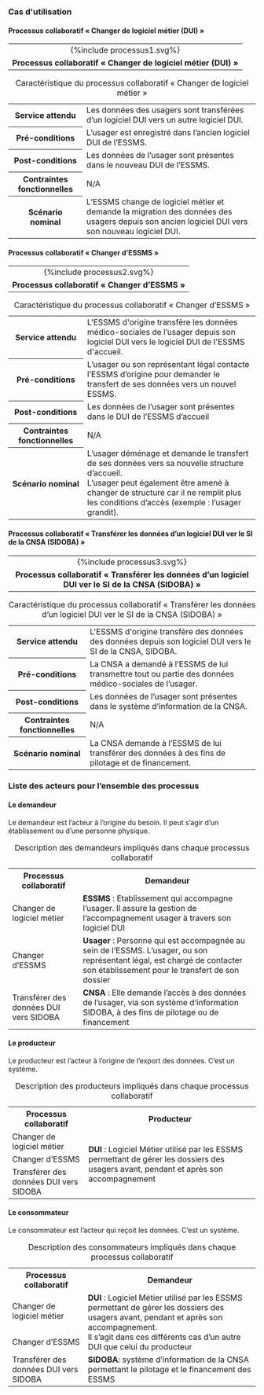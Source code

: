 ### Cas d'utilisation 

#### Processus collaboratif « Changer de logiciel métier (DUI) »

<table align="center">
    <tr>
        <td align ="center">
            <div class="figure">
                {%include processus1.svg%}
            </div>
        </td>    
    </tr>
    <tr>
        <td align ="center">
            <b>Processus collaboratif « Changer de logiciel métier (DUI) »</b>
        </td>
    </tr>
</table>

<table style="width:100%">
  <tr>
    <th>Service attendu</th>
    <td>Les données des usagers sont transférées d’un logiciel DUI vers un autre logiciel DUI.</td>
  </tr>
  <tr>
    <th>Pré-conditions</th>
    <td>L’usager est enregistré dans l’ancien logiciel DUI de l’ESSMS.</td>
  </tr>
  <tr>
    <th>Post-conditions</th>
    <td>Les données de l’usager sont présentes dans le nouveau DUI de l’ESSMS.</td>
  </tr>
  <tr>
    <th>Contraintes fonctionnelles</th>
    <td>N/A</td>
  </tr>
  <tr>
    <th>Scénario nominal</th>
    <td>L’ESSMS change de logiciel métier et demande la migration des données des usagers depuis son ancien logiciel DUI vers son nouveau logiciel DUI.</td>
  </tr>
  <caption>Caractéristique du processus collaboratif « Changer de logiciel métier »</caption>
</table>


#### Processus collaboratif « Changer d’ESSMS »

<table align="center">
    <tr>
        <td align ="center">
            <div class="figure">
                {%include processus2.svg%}
            </div>
        </td>    
    </tr>
    <tr>
        <td align ="center">
            <b>Processus collaboratif « Changer d’ESSMS »</b>
        </td>
    </tr>
</table>

<table style="width:100%">
  <tr>
    <th>Service attendu</th>
    <td>L'ESSMS d'origine transfère les données médico-sociales de l’usager depuis son logiciel DUI vers le logiciel DUI de l'ESSMS d'accueil.</td>
  </tr>
  <tr>
    <th>Pré-conditions</th>
    <td>L’usager ou son représentant légal contacte l’ESSMS d’origine pour demander le transfert de ses données vers un nouvel ESSMS.</td>
  </tr>
  <tr>
    <th>Post-conditions</th>
    <td>Les données de l’usager sont présentes dans le DUI de l’ESSMS d’accueil</td>
  </tr>
  <tr>
    <th>Contraintes fonctionnelles</th>
    <td>N/A</td>
  </tr>
  <tr>
    <th>Scénario nominal</th>
    <td>L’usager déménage et demande le transfert de ses données vers sa nouvelle structure d’accueil. <br>
    L’usager peut également être amené à changer de structure car il ne remplit plus les conditions d’accès (exemple : l’usager grandit).
</td>
  </tr>
  <caption>Caractéristique du processus collaboratif « Changer d’ESSMS »</caption>
</table>


#### Processus collaboratif « Transférer les données d’un logiciel DUI ver le SI de la CNSA (SIDOBA) »

<table align="center">
    <tr>
        <td align ="center">
            <div class="figure">
                {%include processus3.svg%}
            </div>
        </td>    
    </tr>
    <tr>
        <td align ="center">
            <b>Processus collaboratif « Transférer les données d’un logiciel DUI ver le SI de la CNSA (SIDOBA) »</b>
        </td>
    </tr>
</table>

<table style="width:100%">
  <tr>
    <th>Service attendu</th>
    <td>L'ESSMS d'origine transfère des données des données depuis son logiciel DUI vers le SI de la CNSA, SIDOBA.</td>
  </tr>
  <tr>
    <th>Pré-conditions</th>
    <td>La CNSA  a demandé à l’ESSMS de lui transmettre tout ou partie des données médico-sociales de l’usager.</td>
  </tr>
  <tr>
    <th>Post-conditions</th>
    <td>Les données de l’usager sont présentes dans le système d’information de la CNSA.</td>
  </tr>
  <tr>
    <th>Contraintes fonctionnelles</th>
    <td>N/A</td>
  </tr>
  <tr>
    <th>Scénario nominal</th>
    <td>La CNSA demande à l’ESSMS de lui transférer des données à des fins de pilotage et de financement.</td>
  </tr>
  <caption>Caractéristique du processus collaboratif « Transférer les données d’un logiciel DUI ver le SI de la CNSA (SIDOBA) »</caption>
</table>

### Liste des acteurs pour l’ensemble des processus

#### Le demandeur

Le demandeur est l’acteur à l’origine du besoin. Il peut s’agir d’un établissement ou d’une personne physique.

<table style="width:100%">
  <tr>
    <th>Processus collaboratif</th>
    <th>Demandeur</th>
  </tr>
  <tr>
    <td>Changer de logiciel métier</td>
    <td><b>ESSMS</b> : Etablissement qui accompagne l’usager. Il assure la gestion de l’accompagnement usager à travers son logiciel DUI</td>
  </tr>
  <tr>
    <td>Changer d’ESSMS</td>
    <td><b>Usager</b> : Personne qui est accompagnée au sein de l’ESSMS. L’usager, ou son représentant légal, est chargé de contacter son établissement pour le transfert de son dossier</td>
  </tr>
  <tr>
    <td>Transférer des données DUI vers SIDOBA</td>
    <td><b>CNSA</b> : Elle demande l’accès à des données de l’usager, via son système d’information SIDOBA, à des fins de pilotage ou de financement</td>
  </tr>
  <caption>Description des demandeurs impliqués dans chaque processus collaboratif</caption>
</table>


#### Le producteur 

Le producteur est l’acteur à l’origine de l’export des données. C’est un système. 

<table style="width:100%">
  <tr>
    <th>Processus collaboratif</th>
    <th>Producteur</th>
  </tr>
  <tr>
    <td>Changer de logiciel métier</td>
    <td rowspan="3"><b>DUI</b> : Logiciel Métier utilisé par les ESSMS permettant de gérer les dossiers des usagers avant, pendant et après son accompagnement</td>
  </tr>
  <tr>
    <td>Changer d’ESSMS</td>
  </tr>
  <tr>
    <td>Transférer des données DUI vers SIDOBA</td>
  </tr>
  <caption>Description des producteurs impliqués dans chaque processus collaboratif</caption>
</table>


#### Le consommateur

Le consommateur est l’acteur qui reçoit les données. C’est un système. 

<table style="width:100%">
  <tr>
    <th>Processus collaboratif</th>
    <th>Demandeur</th>
  </tr>
  <tr>
    <td>Changer de logiciel métier</td>
    <td rowspan="2"><b>DUI</b> : Logiciel Métier utilisé par les ESSMS permettant de gérer les dossiers des usagers avant, pendant et après son accompagnement. <br>
    Il s’agit dans ces différents cas d’un autre DUI que celui du producteur</td>
  </tr>
  <tr>
    <td>Changer d’ESSMS</td>
  </tr>
  <tr>
    <td>Transférer des données DUI vers SIDOBA</td>
    <td><b>SIDOBA</b>: système d’information de la CNSA permettant le pilotage et le financement des ESSMS</td>
  </tr>
  <caption>Description des consommateurs impliqués dans chaque processus collaboratif</caption>
</table>